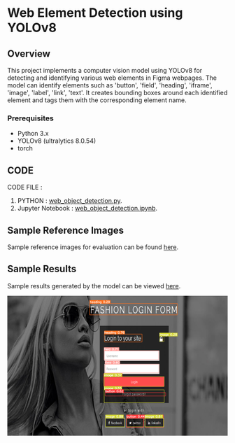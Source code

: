 # Web Element Detection using YOLOv8

## Overview

This project implements a computer vision model using YOLOv8 for detecting and identifying various web elements in Figma webpages. The model can identify elements such as 'button', 'field', 'heading', 'iframe', 'image', 'label', 'link', 'text'. It creates bounding boxes around each identified element and tags them with the corresponding element name.

### Prerequisites

- Python 3.x
- YOLOv8 (ultralytics 8.0.54)
- torch

## CODE

CODE FILE :
1) PYTHON : [web_object_detection.py](web_object_detection.py).
2) Jupyter Notebook : [web_object_detection.ipynb](Web_Object_detection.ipynb).

## Sample Reference Images

Sample reference images for evaluation can be found [here](https://www.figma.com/community/file/1132396044075007632/tortilicious-a-fast-food-app).

## Sample Results

Sample results generated by the model can be viewed [here](https://drive.google.com/drive/folders/1TzavbXxacf8e9a4z_TvDkfn8RDlZAqZr?usp=drive_link).

![Sample Result](Result6.png)



